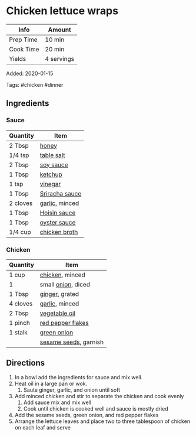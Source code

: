# Chicken lettuce wraps

| Info      | Amount     |
| --------- | ---------- |
| Prep Time | 10 min     |
| Cook Time | 20 min     |
| Yields    | 4 servings |

Added: 2020-01-15

Tags: #chicken #dinner

## Ingredients

### Sauce

| Quantity | Item                                              |
| -------- | ------------------------------------------------- |
| 2 Tbsp   | [honey](../_ingredients/honey.md)                 |
| 1/4 tsp  | [table salt](../_ingredients/table-salt.md)       |
| 2 Tbsp   | [soy sauce](../_ingredients/soy-sauce.md)         |
| 1 Tbsp   | [ketchup](../_ingredients/ketchup.md)             |
| 1 tsp    | [vinegar](../_ingredients/vinegar.md)             |
| 1 Tbsp   | [Sriracha sauce](../_ingredients/sriracha.md)     |
| 2 cloves | [garlic](../_ingredients/garlic.md), minced       |
| 1 Tbsp   | [Hoisin sauce](../_ingredients/hoisin-sauce.md)   |
| 1 Tbsp   | [oyster sauce](../_ingredients/oyster-sauce.md)   |
| 1/4 cup  | [chicken broth](../_ingredients/chicken-broth.md) |

### Chicken

| Quantity | Item                                                      |
| -------- | --------------------------------------------------------- |
| 1 cup    | [chicken](../_ingredients/chicken-breast.md), minced      |
| 1        | small [onion](../_ingredients/onion.md), diced            |
| 1 Tbsp   | [ginger](../_ingredients/ginger.md), grated               |
| 4 cloves | [garlic](../_ingredients/garlic.md), minced               |
| 2 Tbsp   | [vegetable oil](../_ingredients/vegetable-oil.md)         |
| 1 pinch  | [red pepper flakes](../_ingredients/red-pepper-flakes.md) |
| 1 stalk  | [green onion](../_ingredients/green-onion.md)             |
|          | [sesame seeds](../_ingredients/sesame-seeds.md), garnish  |

## Directions

1. In a bowl add the ingredients for sauce and mix well.
2. Heat oil in a large pan or wok.
    1. Saute ginger, garlic, and onion until soft
3. Add minced chicken and stir to separate the chicken and cook evenly
    1. Add sauce mix  and mix well
    2. Cook until chicken is cooked well and sauce is mostly dried
4. Add the sesame seeds, green onion, and red pepper flakes
5. Arrange the lettuce leaves and place two to three tablespoon of chicken on each leaf and serve
